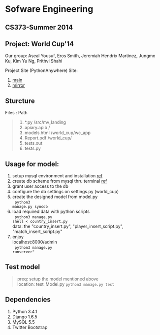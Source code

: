 # Sofware Engineering
## CS373-Summer 2014
## Project: World Cup'14

Our group: Aseal Yousuf, Eros Smith, Jeremiah Hendrix Martinez, Jungmo Ku, Kim Yu Ng, Prithvi Shahi

Project Site (PythonAnywhere)
Site:
1. [main](http://erossmith.pythonanywhere.com/)
2. [mirror](http://kimyu92.pythonanywhere.com/)

## Sturcture
Files : Path
> 1. *.py        /src/mv_landing
> 2. apiary.apib /
> 3. models.html /world_cup/wc_app
> 4. Report.pdf  /world_cup/
> 5. tests.out
> 6. tests.py


## Usage for model:
1. setup mysql environment and installation [ref](https://www.pythonanywhere.com/wiki/UsingMySQL)
2. create db scheme from mysql thru terminal [ref](http://stackoverflow.com/questions/22340875/creating-a-localhost-mysql-database-to-use-with-django)
3. grant user access to the db
4. configure the db settings on settings.py (world_cup)
5. create the designed model from model.py <br>
<code> python3 manage.py syncdb </code>
6. load required data with python scripts <br>
<code> python3 manage.py shell < country_insert.py </code><br>
  data: the "country_insert.py", "player_insert_script.py", "match_insert_script.py"
7. enjoy <br> 
   localhost:8000/admin <br>
<code> python3 manage.py runserver" </code>

## Test model
> preq: setup the model mentioned above <br>
> location: test_Model.py
<code>python3 manage.py test</code>


## Dependencies
1. Python 3.4.1
2. Django 1.6.5
3. MySQL 5.5
4. Twitter Bootstrap
